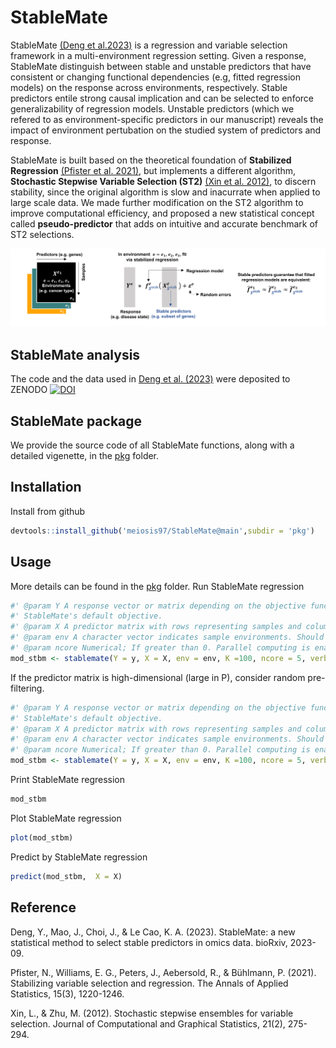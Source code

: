 # StableMate
StableMate [(Deng et al.2023)](https://www.biorxiv.org/content/10.1101/2023.09.26.559658v1) is a regression and variable selection framework in a multi-environment regression setting. Given a response, StableMate distinguish between stable and unstable predictors that have consistent or changing functional dependencies (e.g, fitted regression models) on the response across environments, respectively. Stable predictors entile strong causal implication and can be selected to enforce generalizability of regression models. Unstable predictors (which we refered to as environment-specific predictors in our manuscript) reveals the impact of environment pertubation on the studied system of predictors and response.

StableMate is built based on the theoretical foundation of **Stabilized Regression** [(Pfister et al. 2021)](https://arxiv.org/abs/1911.01850), but implements a different algorithm, **Stochastic Stepwise Variable Selection (ST2)** [(Xin et al. 2012)](https://www.tandfonline.com/doi/abs/10.1080/10618600.2012.679223), to discern stability, since the original algorithm is slow and inacurrate when applied to large scale data. We made further modification on the ST2 algorithm to improve computational efficiency, and proposed a new statistical concept called **pseudo-predictor** that adds on intuitive and accurate benchmark of ST2 selections. 

![haha](./figures/intro.png)

## StableMate analysis
The code and the data used in [Deng et al. (2023)](https://www.biorxiv.org/content/10.1101/2023.09.26.559658v1) were deposited to ZENODO [![DOI](https://zenodo.org/badge/DOI/10.5281/zenodo.13626593.svg)](https://doi.org/10.5281/zenodo.13626593)


## StableMate package
We provide the source code of all StableMate functions, along with a detailed vigenette, in the [pkg](./pkg) folder. 

## Installation
Install from github
``` r
devtools::install_github('meiosis97/StableMate@main',subdir = 'pkg')
```

## Usage
More details can be found in the [pkg](./pkg) folder.
Run StableMate regression
``` r
#' @param Y A response vector or matrix depending on the objective function. It should be a vector if the function is used with
#' StableMate's default objective.
#' @param X A predictor matrix with rows representing samples and columns representing predictors. The columns must be named.
#' @param env A character vector indicates sample environments. Should be of the same length as the number of rows of \code{X}.
#' @param ncore Numerical; If greater than 0. Parallel computing is enabled.
mod_stbm <- stablemate(Y = y, X = X, env = env, K =100, ncore = 5, verbose = F)
```
If the predictor matrix is high-dimensional (large in P), consider random pre-filtering.
``` r
#' @param Y A response vector or matrix depending on the objective function. It should be a vector if the function is used with
#' StableMate's default objective.
#' @param X A predictor matrix with rows representing samples and columns representing predictors. The columns must be named.
#' @param env A character vector indicates sample environments. Should be of the same length as the number of rows of \code{X}.
#' @param ncore Numerical; If greater than 0. Parallel computing is enabled.
mod_stbm <- stablemate(Y = y, X = X, env = env, K =100, ncore = 5, verbose = F)
```

Print StableMate regression
``` r
mod_stbm
```
Plot StableMate regression
``` r
plot(mod_stbm)
```
Predict by StableMate regression
``` r
predict(mod_stbm,  X = X)
```


## Reference
Deng, Y., Mao, J., Choi, J., & Le Cao, K. A. (2023). StableMate: a new statistical method to select stable predictors in omics data. bioRxiv, 2023-09.

Pfister, N., Williams, E. G., Peters, J., Aebersold, R., & Bühlmann, P. (2021). Stabilizing variable selection and regression. The Annals of Applied Statistics, 15(3), 1220-1246.

Xin, L., & Zhu, M. (2012). Stochastic stepwise ensembles for variable selection. Journal of Computational and Graphical Statistics, 21(2), 275-294.
